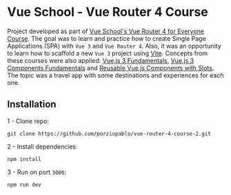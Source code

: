 # Vue School - Vue Router 4 Course

Project developed as part of [Vue School's Vue Router 4 for Everyone Course](https://vueschool.io/courses/vue-router-4-for-everyone). The goal was to learn and practice how to  create Single Page Applications (SPA) with `Vue 3` and `Vue Router 4`. Also, it was an opportunity to learn how to scaffold a new `Vue 3` project using [Vite](https://vitejs.dev/). Concepts from these courses were also applied: [Vue.js 3 Fundamentals](https://vueschool.io/courses/vuejs-3-fundamentals), [Vue.js 3 Components Fundamentals](https://vueschool.io/courses/vue-js-3-components-fundamentals) and [Reusable Vue.js Components with Slots](https://vueschool.io/courses/reusable-vuejs-components-with-slots). The topic was a travel app with some destinations and experiences for each one.

## Installation

1 - Clone repo:

```
git clone https://github.com/porziopablo/vue-router-4-course-2.git
```

2 - Install dependencies:

```
npm install
```

3 - Run on port `3000`:

```
npm run dev
```
